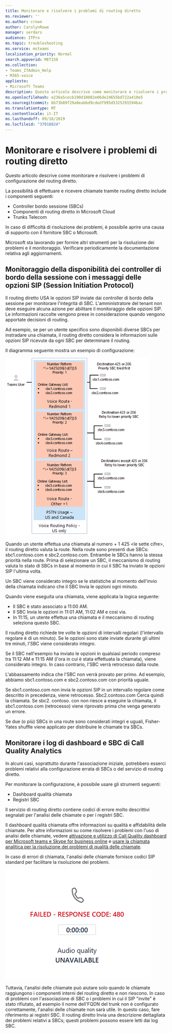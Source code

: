 ```yaml
---
title: Monitorare e risolvere i problemi di routing diretto
ms.reviewer: ''
ms.author: crowe
author: CarolynRowe
manager: serdars
audience: ITPro
ms.topic: troubleshooting
ms.service: msteams
localization_priority: Normal
search.appverid: MET150
ms.collection:
- Teams_ITAdmin_Help
- M365-voice
appliesto:
- Microsoft Teams
description: Questo articolo descrive come monitorare e risolvere i problemi di configurazione del routing diretto.
ms.openlocfilehash: e236a5cecb190d10082e06de24655bd722a410e5
ms.sourcegitcommit: 6b73b89f29a0eabbd9cdedf995d5325291594bac
ms.translationtype: MT
ms.contentlocale: it-IT
ms.lasthandoff: 09/18/2019
ms.locfileid: "37018824"
---
```

# <a name="monitor-and-troubleshoot-direct-routing"></a>Monitorare e risolvere i problemi di routing diretto

Questo articolo descrive come monitorare e risolvere i problemi di configurazione del routing diretto. 

La possibilità di effettuare e ricevere chiamate tramite routing diretto include i componenti seguenti: 

- Controller bordo sessione (SBCs) 
- Componenti di routing diretto in Microsoft Cloud 
- Trunks Telecom 

In caso di difficoltà di risoluzione dei problemi, è possibile aprire una causa di supporto con il fornitore SBC o Microsoft. 

Microsoft sta lavorando per fornire altri strumenti per la risoluzione dei problemi e il monitoraggio. Verificare periodicamente la documentazione relativa agli aggiornamenti. 

## <a name="monitoring-availability-of-session-border-controllers-using-session-initiation-protocol-sip-options-messages"></a>Monitoraggio della disponibilità dei controller di bordo della sessione con i messaggi delle opzioni SIP (Session Initiation Protocol)

Il routing diretto USA le opzioni SIP inviate dai controller di bordo della sessione per monitorare l'integrità di SBC. L'amministratore del tenant non deve eseguire alcuna azione per abilitare il monitoraggio delle opzioni SIP. Le informazioni raccolte vengono prese in considerazione quando vengono apportate decisioni di routing. 

Ad esempio, se per un utente specifico sono disponibili diverse SBCs per instradare una chiamata, il routing diretto considera le informazioni sulle opzioni SIP ricevute da ogni SBC per determinare il routing. 

Il diagramma seguente mostra un esempio di configurazione: 

![Esempio di configurazione delle opzioni SIP](media/sip-options-config-example.png)

Quando un utente effettua una chiamata al numero + 1 425 \<le sette cifre>, il routing diretto valuta la route. Nella route sono presenti due SBCs: sbc1.contoso.com e sbc2.contoso.com. Entrambe le SBCs hanno la stessa priorità nella route. Prima di selezionare un SBC, il meccanismo di routing valuta lo stato di SBCs in base al momento in cui il SBC ha inviato le opzioni SIP l'ultima volta. 

Un SBC viene considerato integro se le statistiche al momento dell'invio della chiamata indicano che il SBC Invia le opzioni ogni minuto.  

Quando viene eseguita una chiamata, viene applicata la logica seguente:

- Il SBC è stato associato a 11:00 AM.  
- Il SBC Invia le opzioni in 11:01 AM, 11:02 AM e così via.  
- In 11:15, un utente effettua una chiamata e il meccanismo di routing seleziona questo SBC. 

Il routing diretto richiede tre volte le opzioni di intervalli regolari (l'intervallo regolare è di un minuto). Se le opzioni sono state inviate durante gli ultimi tre minuti, l'SBC viene considerato integro.

Se il SBC nell'esempio ha inviato le opzioni in qualsiasi periodo compreso tra 11:12 AM e 11:15 AM (l'ora in cui è stata effettuata la chiamata), viene considerato integro. In caso contrario, l'SBC verrà retrocesso dalla route. 

L'abbassamento indica che l'SBC non verrà provato per primo. Ad esempio, abbiamo sbc1.contoso.com e sbc2.contoso.com con priorità uguale.  

Se sbc1.contoso.com non invia le opzioni SIP in un intervallo regolare come descritto in precedenza, viene retrocesso. Sbc2.contoso.com Cerca quindi la chiamata. Se sbc2. contoso. con non riesce a eseguire la chiamata, il sbc1.contoso.com (retrocesso) viene riprovato prima che venga generato un errore. 

Se due (o più) SBCs in una route sono considerati integri e uguali, Fisher-Yates shuffle viene applicato per distribuire le chiamate tra SBCs.

## <a name="monitor-call-quality-analytics-dashboard-and-sbc-logs"></a>Monitorare i log di dashboard e SBC di Call Quality Analytics 
 
In alcuni casi, soprattutto durante l'associazione iniziale, potrebbero esserci problemi relativi alla configurazione errata di SBCs o del servizio di routing diretto. 

Per monitorare la configurazione, è possibile usare gli strumenti seguenti:  
 
- Dashboard qualità chiamata 
- Registri SBC 

Il servizio di routing diretto contiene codici di errore molto descrittivi segnalati per l'analisi delle chiamate o per i registri SBC. 

Il dashboard qualità chiamata offre informazioni su qualità e affidabilità delle chiamate. Per altre informazioni su come risolvere i problemi con l'uso di analisi delle chiamate, vedere [attivazione e utilizzo di Call Quality dashboard per Microsoft teams e Skype for business online](https://docs.microsoft.com/SkypeForBusiness/using-call-quality-in-your-organization/turning-on-and-using-call-quality-dashboard) e [usare la chiamata analitica per la risoluzione dei problemi di qualità delle chiamate](https://docs.microsoft.com/SkypeForBusiness/using-call-quality-in-your-organization/use-call-analytics-to-troubleshoot-poor-call-quality). 

In caso di errori di chiamata, l'analisi delle chiamate fornisce codici SIP standard per facilitare la risoluzione dei problemi. 

![Esempio di codice SIP per l'errore di chiamata](media/failed-response-code.png)

Tuttavia, l'analisi delle chiamate può aiutare solo quando le chiamate raggiungono i componenti interni del routing diretto e non riescono. In caso di problemi con l'associazione di SBC o i problemi in cui il SIP "invite" è stato rifiutato, ad esempio il nome dell'FQDN del trunk non è configurato correttamente, l'analisi delle chiamate non sarà utile. In questo caso, fare riferimento ai registri SBC. Il routing diretto Invia una descrizione dettagliata dei problemi relativi a SBCs; questi problemi possono essere letti dai log SBC. 
